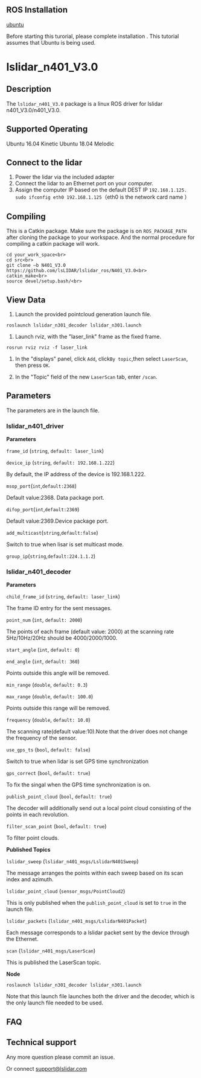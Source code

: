 ROS Installation
-----
[ubuntu](http://wiki.ros.org/Installation/Ubuntu)

Before starting this turorial, please complete installation . This tutorial assumes that Ubuntu is being used.

# lslidar_n401_V3.0

## Description
The `lslidar_n401_V3.0` package is a linux ROS driver for lslidar n401_V3.0/n401_V3.0.

Supported Operating
----
Ubuntu 16.04 Kinetic
Ubuntu 18.04 Melodic

## Connect to the lidar

1. Power the lidar via the included adapter
2. Connect the lidar to an Ethernet port on your computer.
3. Assign the computer IP based on the default DEST IP `192.168.1.125.` <br>`sudo ifconfig eth0 192.168.1.125`（eth0 is the network card name ）<br>

## Compiling
This is a Catkin package. Make sure the package is on `ROS_PACKAGE_PATH`  after cloning the package to your workspace. And the normal procedure for compiling a catkin package will work.

```
cd your_work_space<br>
cd src<br>
git clone –b N401_V3.0 https://github.com/lsLIDAR/lslidar_ros/N401_V3.0<br>
catkin_make<br>
source devel/setup.bash/<br>
```

## View Data

1. Launch the provided pointcloud generation launch file.

```
roslaunch lslidar_n301_decoder lslidar_n301.launch
```

1. Launch rviz, with the "laser_link" frame as the fixed frame.

```
rosrun rviz rviz -f laser_link
```

1. In the "displays" panel, click `Add`, click`By topic`,then select `LaserScan`, then press `OK`.

2. In the "Topic" field of the new `LaserScan` tab, enter `/scan`.

## Parameters

The parameters are  in the launch file.

### lslidar_n401_driver

**Parameters**

`frame_id` (`string`, `default: laser_link`)

`device_ip` (`string`, `default: 192.168.1.222`)

By default, the IP address of the device is 192.168.1.222.

`msop_port`(`int`,`default:2368`)

Default value:2368. Data package port.

`difop_port`(`int`,`default:2369`)

Default value:2369.Device package port.

`add_multicast`(`string`,`default:false`)

Switch  to true when lisar is set multicast mode.

`group_ip`(`string`,`default:224.1.1.2`)

### lslidar_n401_decoder

**Parameters**

`child_frame_id` (`string`, `default: laser_link`)

The frame ID entry for the sent messages.

`point_num` (`int`, `default: 2000`)

The points of each frame (default value: 2000) at the scanning rate 5Hz/10Hz/20Hz should be 4000/2000/1000.

`start_angle` (`int`, `default: 0`)

`end_angle` (`int`, `default: 360`)

Points outside this angle will be removed.

`min_range` (`double`, `default: 0.3`)

`max_range` (`double`, `default: 100.0`)

Points outside this range will be removed.

`frequency` (`double`, `default: 10.0`)

The scanning rate(default value:10).Note that the driver does not change the frequency of the sensor. 

`use_gps_ts` (`bool`, `default: false`)

Switch to true when lidar is set GPS time synchronization

`gps_correct` (`bool`, `default: true`)

To fix the singal when the GPS time synchronization is on.

`publish_point_cloud` (`bool`, `default: true`)

The decoder will additionally send out a local point cloud consisting of the points in each revolution.

`filter_scan_point` (`bool`, `default: true`)

To filter point clouds.

**Published Topics**

`lslidar_sweep` (`lslidar_n401_msgs/LslidarN401Sweep`)

The message arranges the points within each sweep based on its scan index and azimuth.

`lslidar_point_cloud` (`sensor_msgs/PointCloud2`)

This is only published when the `publish_point_cloud` is set to `true` in the launch file.

`lslidar_packets` (`lslidar_n401_msgs/LslidarN401Packet`)

Each message corresponds to a lslidar packet sent by the device through the Ethernet.

`scan` (`lslidar_n401_msgs/LaserScan`)

This is published the LaserScan topic.

**Node**

```
roslaunch lslidar_n301_decoder lslidar_n301.launch
```

Note that this launch file launches both the driver and the decoder, which is the only launch file needed to be used.


## FAQ

## Technical support

Any more question please commit an issue.

Or connect support@lslidar.com



